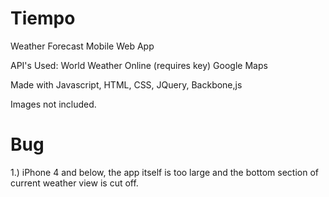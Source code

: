 Tiempo
======

Weather Forecast Mobile Web App

API's Used:
World Weather Online (requires key)
Google Maps

Made with Javascript, HTML, CSS, JQuery, Backbone,js

Images not included.


Bug
=====

1.) iPhone 4 and below, the app itself is too large and the bottom section of current weather view is cut off.  
